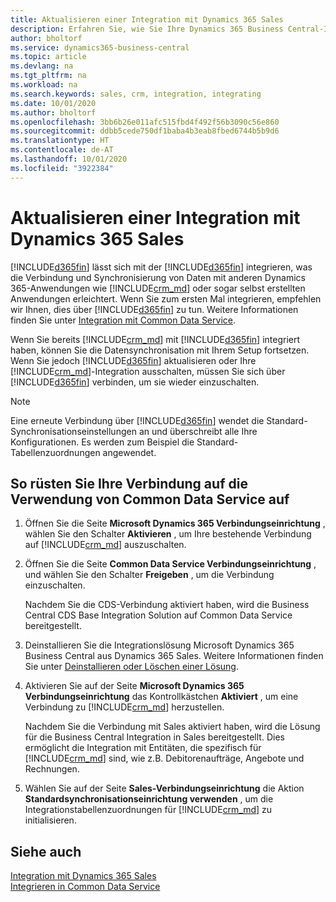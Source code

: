 ```yaml
---
title: Aktualisieren einer Integration mit Dynamics 365 Sales
description: Erfahren Sie, wie Sie Ihre Dynamics 365 Business Central-Integration mit Dynamics 365 Sales auf die neueste Version aktualisieren.
author: bholtorf
ms.service: dynamics365-business-central
ms.topic: article
ms.devlang: na
ms.tgt_pltfrm: na
ms.workload: na
ms.search.keywords: sales, crm, integration, integrating
ms.date: 10/01/2020
ms.author: bholtorf
ms.openlocfilehash: 3bb6b26e011afc515fbd4f492f56b3090c56e860
ms.sourcegitcommit: ddbb5cede750df1baba4b3eab8fbed6744b5b9d6
ms.translationtype: HT
ms.contentlocale: de-AT
ms.lasthandoff: 10/01/2020
ms.locfileid: "3922384"
---
```

# <a name="upgrading-an-integration-with-dynamics-365-sales"></a>Aktualisieren einer Integration mit Dynamics 365 Sales
[!INCLUDE[d365fin](includes/d365fin_md.md)] lässt sich mit der [!INCLUDE[d365fin](includes/cds_long_md.md)] integrieren, was die Verbindung und Synchronisierung von Daten mit anderen Dynamics 365-Anwendungen wie [!INCLUDE[crm_md](includes/crm_md.md)] oder sogar selbst erstellten Anwendungen erleichtert. Wenn Sie zum ersten Mal integrieren, empfehlen wir Ihnen, dies über [!INCLUDE[d365fin](includes/cds_long_md.md)] zu tun. Weitere Informationen finden Sie unter [Integration mit Common Data Service](admin-common-data-service.md).

Wenn Sie bereits [!INCLUDE[crm_md](includes/crm_md.md)] mit [!INCLUDE[d365fin](includes/d365fin_md.md)] integriert haben, können Sie die Datensynchronisation mit Ihrem Setup fortsetzen. Wenn Sie jedoch [!INCLUDE[d365fin](includes/d365fin_md.md)] aktualisieren oder Ihre [!INCLUDE[crm_md](includes/crm_md.md)]-Integration ausschalten, müssen Sie sich über [!INCLUDE[d365fin](includes/cds_long_md.md)] verbinden, um sie wieder einzuschalten. 

> [!NOTE]
> Eine erneute Verbindung über [!INCLUDE[d365fin](includes/cds_long_md.md)] wendet die Standard-Synchronisationseinstellungen an und überschreibt alle Ihre Konfigurationen. Es werden zum Beispiel die Standard-Tabellenzuordnungen angewendet.

## <a name="to-upgrade-your-connection-to-use-common-data-service"></a>So rüsten Sie Ihre Verbindung auf die Verwendung von Common Data Service auf
1. Öffnen Sie die Seite **Microsoft Dynamics 365 Verbindungseinrichtung** , wählen Sie den Schalter **Aktivieren** , um Ihre bestehende Verbindung auf [!INCLUDE[crm_md](includes/crm_md.md)] auszuschalten.
2. Öffnen Sie die Seite **Common Data Service Verbindungseinrichtung** , und wählen Sie den Schalter **Freigeben** , um die Verbindung einzuschalten.
  
   Nachdem Sie die CDS-Verbindung aktiviert haben, wird die Business Central CDS Base Integration Solution auf Common Data Service bereitgestellt.
3. Deinstallieren Sie die Integrationslösung Microsoft Dynamics 365 Business Central aus Dynamics 365 Sales. Weitere Informationen finden Sie unter [Deinstallieren oder Löschen einer Lösung](/powerapps/developer/common-data-service/uninstall-delete-solution). 

4. Aktivieren Sie auf der Seite **Microsoft Dynamics 365 Verbindungseinrichtung** das Kontrollkästchen **Aktiviert** , um eine Verbindung zu [!INCLUDE[crm_md](includes/crm_md.md)] herzustellen.
  
   Nachdem Sie die Verbindung mit Sales aktiviert haben, wird die Lösung für die Business Central Integration in Sales bereitgestellt. Dies ermöglicht die Integration mit Entitäten, die spezifisch für [!INCLUDE[crm_md](includes/crm_md.md)] sind, wie z.B. Debitorenaufträge, Angebote und Rechnungen.
5. Wählen Sie auf der Seite **Sales-Verbindungseinrichtung** die Aktion **Standardsynchronisationseinrichtung verwenden** , um die Integrationstabellenzuordnungen für [!INCLUDE[crm_md](includes/crm_md.md)] zu initialisieren.

## <a name="see-also"></a>Siehe auch
[Integration mit Dynamics 365 Sales](admin-prepare-dynamics-365-for-sales-for-integration.md)  
[Integrieren in Common Data Service](admin-common-data-service.md)
